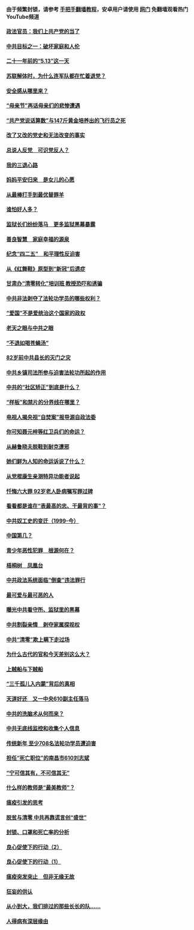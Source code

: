 #### 由于频繁封锁，请参考 [手把手翻墙教程](https://github.com/gfw-breaker/guides/wiki/)，安卓用户请使用 [网门](https://github.com/gfw-breaker/nogfw/blob/master/dl.md?t=05160701) 免翻墙观看热门YouTube频道 

#### [政法官员：我们上共产党的当了](../pages/19/425351.md?t=05160701) 

#### [中共目标之一：破坏家庭和人伦](../pages/19/424454.md?t=05160701) 

#### [二十一年前的“5.13”这一天](../pages/19/424814.md?t=05160701) 

#### [苏联解体时，为什么连军队都在忙着退党？](../pages/19/424335.md?t=05160701) 

#### [安全感从哪里来？](../pages/19/424336.md?t=05160701) 

#### [“母亲节”再话母亲们的悲惨遭遇](../pages/19/424234.md?t=05160701) 

#### [“共产党说话算数”与147斤黄金培养出的飞行员之死](../pages/19/424115.md?t=05160701) 

#### [改了又改的党史和无法改变的事实](../pages/19/424037.md?t=05160701) 

#### [总说人反党　可识党反人？](../pages/19/423820.md?t=05160701) 

#### [我的三退心路](../pages/19/423876.md?t=05160701) 

#### [妈妈平安归来　是女儿的心愿](../pages/19/423947.md?t=05160701) 

#### [从最棒打手到最优替罪羊](../pages/19/423819.md?t=05160701) 

#### [谁怕好人多？](../pages/19/423774.md?t=05160701) 

#### [监狱长们纷纷落马　更多监狱黑幕暴露](../pages/19/423787.md?t=05160701) 

#### [善良智慧　家庭幸福的源泉](../pages/19/423632.md?t=05160701) 

#### [纪念“四二五”　和平理性反迫害](../pages/19/423660.md?t=05160701) 

#### [从《红舞鞋》原型到“新冠”后遗症](../pages/19/423509.md?t=05160701) 

#### [甘肃办“清零转化”培训班 教授恐吓和诱骗](../pages/19/423498.md?t=05160701) 

#### [中共非法剥夺了法轮功学员的哪些权利？](../pages/19/423392.md?t=05160701) 

#### [“爱国”不是爱统治这个国家的政权](../pages/19/423029.md?t=05160701) 

#### [老天之眼与中共之眼](../pages/19/423378.md?t=05160701) 

#### [“不退如喝苍蝇汤”](../pages/19/423287.md?t=05160701) 

#### [82岁前中共县长的灭门之灾](../pages/19/423055.md?t=05160701) 

#### [中共乡镇司法所参与迫害法轮功所起的作用](../pages/19/423064.md?t=05160701) 

#### [中共的“社区矫正”到底是什么？](../pages/19/422870.md?t=05160701) 

#### [“样板”和禁片的分界线在哪里？](../pages/19/422704.md?t=05160701) 

#### [电视人揭央视“自焚案”报导源自政法委](../pages/19/422770.md?t=05160701) 

#### [你可知聂元梓等红卫兵们的命运？](../pages/19/422848.md?t=05160701) 

#### [从赫鲁晓夫脱鞋到耐克遭邪](../pages/19/422826.md?t=05160701) 

#### [她们鲜为人知的命运诉说了什么？](../pages/19/422754.md?t=05160701) 

#### [从党棍康生亲测特异功能者说起](../pages/19/422657.md?t=05160701) 

#### [忏悔六大罪 92岁老人卧病嘱写罪过碑](../pages/19/422750.md?t=05160701) 

#### [看看都是谁在“表最高的忠、干最背的事”？](../pages/19/422703.md?t=05160701) 

#### [中共奴工史的变迁（1999-今）](../pages/19/422656.md?t=05160701) 

#### [中国第几？](../pages/19/422496.md?t=05160701) 

#### [青少年恶性犯罪　根源何在？](../pages/19/422449.md?t=05160701) 

#### [梧桐树　凤凰台](../pages/19/422442.md?t=05160701) 

#### [中共政法系统面临“倒查”违法罪行](../pages/19/422497.md?t=05160701) 

#### [最可爱与最可恶的人](../pages/19/422448.md?t=05160701) 

#### [曝光中共看守所、监狱里的黑幕](../pages/19/422390.md?t=05160701) 

#### [中共割裂亲情　剥夺家属探视权](../pages/19/422364.md?t=05160701) 

#### [中共“清零”欺上瞒下走过场](../pages/19/422306.md?t=05160701) 

#### [为什么古代的官和今天差别这么大？](../pages/19/422228.md?t=05160701) 

#### [上贼船与下贼船](../pages/19/422276.md?t=05160701) 

#### [“三千孤儿入内蒙”背后的真相](../pages/19/422229.md?t=05160701) 

#### [天道好还　又一中央610副主任落马](../pages/19/422155.md?t=05160701) 

#### [中共的洗脑术从何而来？](../pages/19/422154.md?t=05160701) 

#### [中共无底线监控和收集个人信息](../pages/19/422039.md?t=05160701) 

#### [传统新年 至少708名法轮功学员遭迫害](../pages/19/421946.md?t=05160701) 

#### [担任“死亡职位”的南昌市610刘志斌](../pages/19/421957.md?t=05160701) 

#### [“宁可信其有，不可信其无”](../pages/19/421691.md?t=05160701) 

#### [什么样的教师是“最美教师”？](../pages/19/421755.md?t=05160701) 

#### [瘟疫引发的思考](../pages/19/421594.md?t=05160701) 

#### [脱贫与清零 中共再靠谎言创“盛世”](../pages/19/421590.md?t=05160701) 

#### [封锁、口罩和死亡率的分析](../pages/19/421495.md?t=05160701) 

#### [良心促使下的行动（2）](../pages/19/421361.md?t=05160701) 

#### [良心促使下的行动（1）](../pages/19/421302.md?t=05160701) 

#### [瘟疫突发突止　但非无缘无故](../pages/19/421281.md?t=05160701) 

#### [狂妄的供认](../pages/19/421199.md?t=05160701) 

#### [从小到大，我们排过的那些长长的队……](../pages/19/421243.md?t=05160701) 

#### [人得病有深层缘由](../pages/19/420864.md?t=05160701) 


